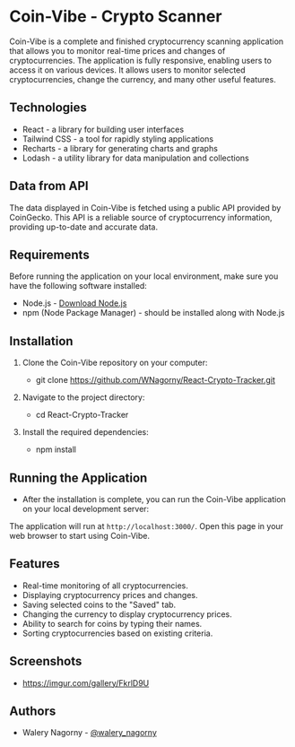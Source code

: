 # Coin-Vibe - Crypto Scanner

Coin-Vibe is a complete and finished cryptocurrency scanning application that allows you to monitor real-time prices and changes of cryptocurrencies. The application is fully responsive, enabling users to access it on various devices. It allows users to monitor selected cryptocurrencies, change the currency, and many other useful features.

## Technologies

- React - a library for building user interfaces
- Tailwind CSS - a tool for rapidly styling applications
- Recharts - a library for generating charts and graphs
- Lodash - a utility library for data manipulation and collections

## Data from API

The data displayed in Coin-Vibe is fetched using a public API provided by CoinGecko. This API is a reliable source of cryptocurrency information, providing up-to-date and accurate data.

## Requirements

Before running the application on your local environment, make sure you have the following software installed:

- Node.js - [Download Node.js](https://nodejs.org)
- npm (Node Package Manager) - should be installed along with Node.js


## Installation


1. Clone the Coin-Vibe repository on your computer:

   - git clone https://github.com/WNagorny/React-Crypto-Tracker.git


2. Navigate to the project directory:
   - cd React-Crypto-Tracker

3. Install the required dependencies:
   - npm install

## Running the Application
   - After the installation is complete, you can run the Coin-Vibe application on your local development server:

The application will run at `http://localhost:3000/`. Open this page in your web browser to start using Coin-Vibe.

## Features

- Real-time monitoring of all cryptocurrencies.
- Displaying cryptocurrency prices and changes.
- Saving selected coins to the "Saved" tab.
- Changing the currency to display cryptocurrency prices.
- Ability to search for coins by typing their names.
- Sorting cryptocurrencies based on existing criteria.

## Screenshots
- https://imgur.com/gallery/FkrlD9U

## Authors
 - Walery Nagorny - [@walery_nagorny](https://github.com/WNagorny)